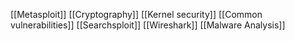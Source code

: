 [[Metasploit]]
[[Cryptography]]
[[Kernel security]]
[[Common vulnerabilities]]
[[Searchsploit]]
[[Wireshark]]
[[Malware Analysis]]